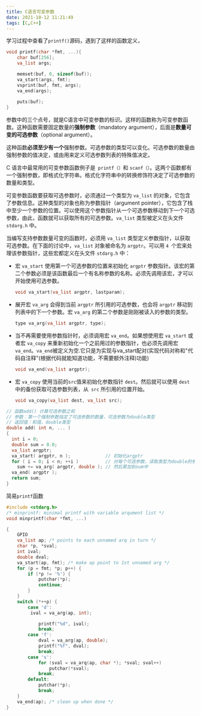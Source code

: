 ```yaml
---
title: C语言可变参数
date: 2021-10-12 11:21:49
tags: [C,C++]
---
```

学习过程中查看了`printf()`源码，遇到了这样的函数定义，
```c
void printf(char *fmt, ...){
    char buf[256];
    va_list args;

    memset(buf, 0, sizeof(buf));
    va_start(args, fmt);
    vsprint(buf, fmt, args);
    va_end(args);
    
    puts(buf);
}
```
参数中的三个点号，就是C语言中可变参数的标识。这样的函数称为可变参数函数。这种函数需要固定数量的**强制参数**（mandatory argument），后面是**数量可变的可选参数**（optional argument）。

这种函数**必须至少有一个**强制参数。可选参数的类型可以变化。可选参数的数量由强制参数的值决定，或由用来定义可选参数列表的特殊值决定。

C 语言中最常用的可变参数函数例子是` printf（）`和 `scanf（）`。这两个函数都有一个强制参数，即格式化字符串。格式化字符串中的转换修饰符决定了可选参数的数量和类型。

可变参数函数要获取可选参数时，必须通过一个类型为 `va_list` 的对象，它包含了参数信息。这种类型的对象也称为参数指针（argument pointer），它包含了栈中至少一个参数的位置。可以使用这个参数指针从一个可选参数移动到下一个可选参数，由此，函数就可以获取所有的可选参数。`va_list` 类型被定义在头文件 `stdarg.h` 中。

当编写支持参数数量可变的函数时，必须用 `va_list` 类型定义参数指针，以获取可选参数。在下面的讨论中，`va_list` 对象被命名为 `argptr`。可以用 `4 `个宏来处理该参数指针，这些宏都定义在头文件 `stdarg.h` 中：
- 宏 `va_start` 使用第一个可选参数的位置来初始化 `argptr` 参数指针。该宏的第二个参数必须是该函数最后一个有名称参数的名称。必须先调用该宏，才可以开始使用可选参数。
    ```c
    void va_start(va_list argptr, lastparam);
    ```

- 展开宏 `va_arg` 会得到当前 `argptr` 所引用的可选参数，也会将 `argptr` 移动到列表中的下一个参数。宏 `va_arg` 的第二个参数是刚刚被读入的参数的类型。
    ```c
    type va_arg(va_list argptr, type);
    ```
- 当不再需要使用参数指针时，必须调用宏 `va_end`。如果想使用宏 `va_start` 或者宏 `va_copy` 来重新初始化一个之前用过的参数指针，也必须先调用宏 `va_end`。`va_end`被定义为空.它只是为实现与va_start配对(实现代码对称和"代码自注释"(根据代码就能知道功能，不需要额外注释)功能)
    ```c
    void va_end(va_list argptr);
    ```

- 宏 `va_copy` 使用当前的` src `值来初始化参数指针 `dest`。然后就可以使用 `dest `中的备份获取可选参数列表，从` src` 所引用的位置开始。
    ```c
    void va_copy(va_list dest, va_list src);
    ```

```c
// 函数add() 计算可选参数之和
// 参数：第一个强制参数指定了可选参数的数量，可选参数为double类型
// 返回值：和值，double类型
double add( int n, ... )
{
  int i = 0;
  double sum = 0.0;
  va_list argptr;
  va_start( argptr, n );             // 初始化argptr
  for ( i = 0; i < n; ++i )          // 对每个可选参数，读取类型为double的参数，
    sum += va_arg( argptr, double ); // 然后累加到sum中
  va_end( argptr );
  return sum;
}
```
简易`printf`函数

```c
#include <stdarg.h>
/* minprintf: minimal printf with variable arqument list */
void minprintf(char *fmt, ...)

{
    GPIO
    va_list ap; /* points to each unnamed arq in turn */
    char *p, *sval;
    int ival;
    double dval;
    va_start(ap, fmt); /* make ap point to 1st unnamed arg */
    for (p = fmt; *p; p++) {
        if (*p != '%') {
            putchar(*p);
            continue;
        }
    }
    switch (*++p) {
        case 'd':
         ival = va_arg(ap, int);

            printf("%d", ival);
            break;
        case 'f':
            dval = va_arg(ap, double);
            printf("%f", dval);
            break;
        case 's':
            for (sval = va_arq(ap, char *); *sval; sval++)
                putchar(*sval);
            break;
        default:
            putchar(*p);
            break;
    }
    va_end(ap); /* clean up when done */
}
```